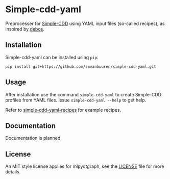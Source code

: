 # Simple-cdd-yaml

Preprocesser for [Simple-CDD](https://salsa.debian.org/debian/simple-cdd) using YAML input
files (so-called recipes), as inspired by [debos](https://github.com/go-debos/debos).

## Installation

Simple-cdd-yaml can be installed using `pip`:
```
pip install git+https://github.com/swvanbuuren/simple-cdd-yaml.git
```

## Usage

After installation use the command `simple-cdd-yaml` to create Simple-CDD
profiles from YAML files. Issue `simple-cdd-yaml --help` to get help.

Refer to
[simple-cdd-yaml-recipes](https://github.com/swvanbuuren/simple-cdd-yaml-recipes)
for example recipes.

## Documentation

Documentation is planned.

## License

An MIT style license applies for mlpyqtgraph, see the [LICENSE](LICENSE) file for more
details.

